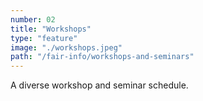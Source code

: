 ```yaml
---
number: 02
title: "Workshops"
type: "feature"
image: "./workshops.jpeg"
path: "/fair-info/workshops-and-seminars"
---
```


​A diverse workshop and seminar schedule.
